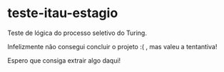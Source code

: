 # teste-itau-estagio

Teste de lógica do processo seletivo do Turing.

Infelizmente não consegui concluir o projeto :( , mas valeu a tentantiva!

Espero que consiga extrair algo daqui!
